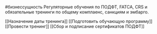 #бизнессущность 
Регуляторные обучения по ПОДФТ, FATCA, CRS и обязательные тренинги по общему комплаенс, санкциям и эмбарго.

[[Назначение даты тренинга]]
[[Подготовить обучающую программу]]
[[Провести тренинг]]
[[Сбор и подписание сертификатов ПОДФТ]]
